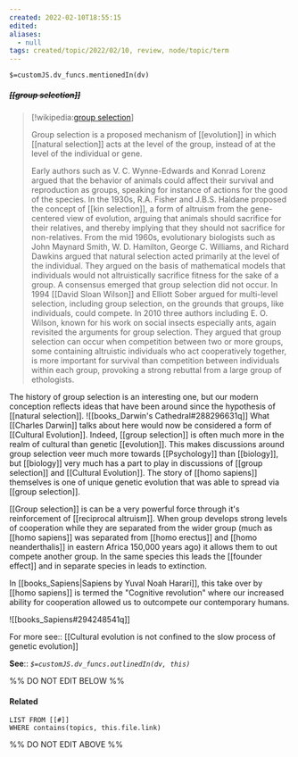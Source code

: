 ```yaml
---
created: 2022-02-10T18:55:15 
edited: 
aliases:
  - null
tags: created/topic/2022/02/10, review, node/topic/term
---
```

`$=customJS.dv_funcs.mentionedIn(dv)`

##### <s class="topic-title">[[group selection]]</s>

> [!wikipedia:[group selection](https://en.wikipedia.org/wiki/Group%20selection)]
> 
> Group selection is a proposed mechanism of [[evolution]] in which [[natural selection]] acts at the level of the group, instead of at the level of the individual or gene.
> 
> Early authors such as V. C. Wynne-Edwards and Konrad Lorenz argued that the behavior of animals could affect their survival and reproduction as groups, speaking for instance of actions for the good of the species. In the 1930s, R.A. Fisher and J.B.S. Haldane proposed the concept of [[kin selection]], a form of altruism from the gene-centered view of evolution, arguing that animals should sacrifice for their relatives, and thereby implying that they should not sacrifice for non-relatives. From the mid 1960s, evolutionary biologists such as John Maynard Smith, W. D. Hamilton, George C. Williams, and Richard Dawkins argued that natural selection acted primarily at the level of the individual. They argued on the basis of mathematical models that individuals would not altruistically sacrifice fitness for the sake of a group. A consensus emerged that group selection did not occur. In 1994 [[David Sloan Wilson]] and Elliott Sober argued for multi-level selection, including group selection, on the grounds that groups, like individuals, could compete. In 2010 three authors including E. O. Wilson, known for his work on social insects especially ants, again revisited the arguments for group selection. They argued that group selection can occur when competition between two or more groups, some containing altruistic individuals who act cooperatively together, is more important for survival than competition between individuals within each group, provoking a strong rebuttal from a large group of ethologists.


The history of group selection is an interesting one, but our modern conception reflects ideas that have been around since the hypothesis of [[natural selection]].
![[books_Darwin's Cathedral#288296631q]]
What [[Charles Darwin]] talks about here would now be considered a form of [[Cultural Evolution]]. Indeed, [[group selection]] is often much more in the realm of cultural than genetic [[evolution]]. This makes discussions around group selection veer much more towards [[Psychology]] than [[biology]], but [[biology]] very much has a part to play in discussions of [[group selection]] and [[Cultural Evolution]]. The story of [[homo sapiens]] themselves is one of unique genetic evolution that was able to spread via [[group selection]].

[[Group selection]] is can be a very powerful force through it's reinforcement of [[reciprocal altruism]]. When group develops strong levels of cooperation while they are separated from the wider group (much as [[homo sapiens]] was separated from [[homo erectus]] and [[homo neanderthalis]] in eastern Africa 150,000 years ago) it allows them to out compete another group. In the same species this leads the [[founder effect]] and in separate species in leads to extinction. 

In [[books_Sapiens|Sapiens by Yuval Noah Harari]], this take over by [[homo sapiens]] is termed the "Cognitive revolution" where our increased ability for cooperation allowed us to outcompete our contemporary humans.

![[books_Sapiens#294248541q]]

For more see:: [[Cultural evolution is not confined to the slow process of genetic evolution]]


**See**::
*`$=customJS.dv_funcs.outlinedIn(dv, this)`*

%% DO NOT EDIT BELOW %%

#### Related 

```dataview
LIST FROM [[#]]
WHERE contains(topics, this.file.link)
```
%% DO NOT EDIT ABOVE %%
